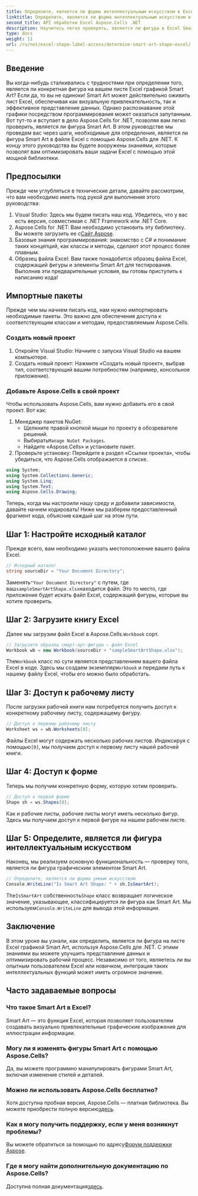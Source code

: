 ```yaml
---
title: Определите, является ли форма интеллектуальным искусством в Excel
linktitle: Определите, является ли форма интеллектуальным искусством в Excel
second_title: API обработки Excel Aspose.Cells .NET
description: Научитесь легко проверять, является ли фигура в Excel Smart Art, используя Aspose.Cells для .NET с помощью этого пошагового руководства. Идеально подходит для автоматизации задач Excel.
type: docs
weight: 11
url: /ru/net/excel-shape-label-access/determine-smart-art-shape-excel/
---
```

## Введение
Вы когда-нибудь сталкивались с трудностями при определении того, является ли конкретная фигура на вашем листе Excel графикой Smart Art? Если да, то вы не одиноки! Smart Art может действительно оживить лист Excel, обеспечивая как визуальную привлекательность, так и эффективное представление данных. Однако распознавание этой графики посредством программирования может оказаться запутанным. Вот тут-то и вступает в дело Aspose.Cells for .NET, позволяя вам легко проверить, является ли фигура Smart Art. 
В этом руководстве мы проведем вас через шаги, необходимые для определения, является ли фигура Smart Art в файле Excel с помощью Aspose.Cells для .NET. К концу этого руководства вы будете вооружены знаниями, которые позволят вам оптимизировать ваши задачи Excel с помощью этой мощной библиотеки.
## Предпосылки
Прежде чем углубляться в технические детали, давайте рассмотрим, что вам необходимо иметь под рукой для выполнения этого руководства:
1. Visual Studio: Здесь мы будем писать наш код. Убедитесь, что у вас есть версия, совместимая с .NET Framework или .NET Core.
2.  Aspose.Cells for .NET: Вам необходимо установить эту библиотеку. Вы можете загрузить ее с[Сайт Aspose](https://releases.aspose.com/cells/net/).
3. Базовые знания программирования: знакомство с C# и понимание таких концепций, как классы и методы, сделают этот процесс более плавным.
4. Образец файла Excel: Вам также понадобится образец файла Excel, содержащий фигуры и элементы Smart Art для тестирования.
Выполнив эти предварительные условия, вы готовы приступить к написанию кода!
## Импортные пакеты
Прежде чем мы начнем писать код, нам нужно импортировать необходимые пакеты. Это важно для обеспечения доступа к соответствующим классам и методам, предоставляемым Aspose.Cells.
### Создать новый проект
1. Откройте Visual Studio:
   Начните с запуска Visual Studio на вашем компьютере.
2. Создать новый проект:
   Нажмите «Создать новый проект», выбрав тип, соответствующий вашим потребностям (например, консольное приложение).
### Добавьте Aspose.Cells в свой проект
Чтобы использовать Aspose.Cells, вам нужно добавить его в свой проект. Вот как:
1. Менеджер пакетов NuGet:
   - Щелкните правой кнопкой мыши по проекту в обозревателе решений.
   -  Выбирать`Manage NuGet Packages`.
   - Найдите «Aspose.Cells» и установите пакет.
2. Проверьте установку:
   Перейдите в раздел «Ссылки проекта», чтобы убедиться, что Aspose.Cells отображается в списке. 
```csharp
using System;
using System.Collections.Generic;
using System.Linq;
using System.Text;
using Aspose.Cells.Drawing;
```
Теперь, когда мы настроили нашу среду и добавили зависимости, давайте начнем кодировать! Ниже мы разберем предоставленный фрагмент кода, объяснив каждый шаг на этом пути.
## Шаг 1: Настройте исходный каталог
Прежде всего, вам необходимо указать местоположение вашего файла Excel.
```csharp
// Исходный каталог
string sourceDir = "Your Document Directory";
```
 Заменять`"Your Document Directory"` с путем, где ваш`sampleSmartArtShape.xlsx`находится файл. Это то место, где приложение будет искать файл Excel, содержащий фигуры, которые вы хотите проверить.
## Шаг 2: Загрузите книгу Excel
 Далее мы загрузим файл Excel в Aspose.Cells.`Workbook` сорт.
```csharp
// Загрузите образец смарт-арт-фигуры — файл Excel
Workbook wb = new Workbook(sourceDir + "sampleSmartArtShape.xlsx");
```
 The`Workbook` класс по сути является представлением вашего файла Excel в коде. Здесь мы создаем экземпляр`Workbook` и передаем путь к нашему файлу Excel, чтобы его можно было обработать.
## Шаг 3: Доступ к рабочему листу
После загрузки рабочей книги нам потребуется получить доступ к конкретному рабочему листу, содержащему фигуру.
```csharp
// Доступ к первому рабочему листу
Worksheet ws = wb.Worksheets[0];
```
 Файлы Excel могут содержать несколько рабочих листов. Индексируя с помощью`[0]`, мы получаем доступ к первому листу нашей рабочей книги. 
## Шаг 4: Доступ к форме
Теперь мы получим конкретную форму, которую хотим проверить.
```csharp
// Доступ к первой форме
Shape sh = ws.Shapes[0];
```
Как и рабочие листы, рабочие листы могут иметь несколько фигур. Здесь мы получаем доступ к первой фигуре на нашем рабочем листе. 
## Шаг 5: Определите, является ли фигура интеллектуальным искусством
Наконец, мы реализуем основную функциональность — проверку того, является ли фигура графическим элементом Smart Art.
```csharp
// Определите, является ли форма умным искусством
Console.WriteLine("Is Smart Art Shape: " + sh.IsSmartArt);
```
 The`IsSmartArt` собственность`Shape` класс возвращает логическое значение, указывающее, классифицируется ли фигура как Smart Art. Мы используем`Console.WriteLine` для вывода этой информации. 
## Заключение
В этом уроке вы узнали, как определить, является ли фигура на листе Excel графикой Smart Art, используя Aspose.Cells для .NET. С этими знаниями вы можете улучшить представление данных и оптимизировать рабочий процесс. Независимо от того, являетесь ли вы опытным пользователем Excel или новичком, интеграция таких интеллектуальных функций может иметь огромное значение. 
## Часто задаваемые вопросы
### Что такое Smart Art в Excel?
Smart Art — это функция Excel, которая позволяет пользователям создавать визуально привлекательные графические изображения для иллюстрации информации.
### Могу ли я изменять фигуры Smart Art с помощью Aspose.Cells?
Да, вы можете программно манипулировать фигурами Smart Art, включая изменение стилей и деталей.
### Можно ли использовать Aspose.Cells бесплатно?
Хотя доступна пробная версия, Aspose.Cells — платная библиотека. Вы можете приобрести полную версию[здесь](https://purchase.aspose.com/buy).
### Как я могу получить поддержку, если у меня возникнут проблемы?
 Вы можете обратиться за помощью по адресу[Форум поддержки Aspose](https://forum.aspose.com/c/cells/9).
### Где я могу найти дополнительную документацию по Aspose.Cells?
 Доступна полная документация[здесь](https://reference.aspose.com/cells/net/).
